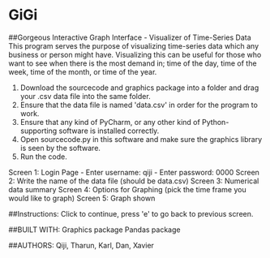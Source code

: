 # GiGi
##Gorgeous Interactive Graph Interface - Visualizer of Time-Series Data
This program serves the purpose of visualizing time-series data which any business or person might have. Visualizing this 
can be useful for those who want to see when there is the most demand in; time of the day, time of the week, time of the month, 
or time of the year. 

1. Download the sourcecode and graphics package into a folder and drag your .csv data file into the same folder. 
2. Ensure that the data file is named 'data.csv' in order for the program to work.
3. Ensure that any kind of PyCharm, or any other kind of Python-supporting software is installed correctly.
4. Open sourcecode.py in this software and make sure the graphics library is seen by the software.
5. Run the code.

Screen 1: Login Page - Enter username: qiji  - Enter password: 0000
Screen 2: Write the name of the data file (should be data.csv)
Screen 3: Numerical data summary
Screen 4: Options for Graphing (pick the time frame you would like to graph)
Screen 5: Graph shown

##Instructions: Click to continue, press 'e' to go back to previous screen.


##BUILT WITH:
Graphics package
Pandas package


##AUTHORS:
Qiji, Tharun, Karl, Dan, Xavier



